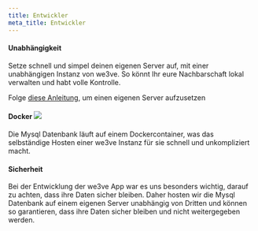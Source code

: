 ```yaml
---
title: Entwickler
meta_title: Entwickler
---
```


#### **Unabhängigkeit**

Setze schnell und simpel deinen eigenen Server auf, mit einer unabhängigen Instanz von we3ve. So könnt Ihr eure Nachbarschaft lokal verwalten und habt volle Kontrolle. 

Folge [diese Anleitung](https://code.fbi.h-da.de/we3ve/deployment), um einen eigenen Server aufzusetzen

#### **Docker** ![](/docker.png)

Die Mysql Datenbank läuft auf einem Dockercontainer, was das selbständige Hosten einer we3ve Instanz für sie schnell und unkompliziert macht.

#### **Sicherheit**

Bei der Entwicklung der we3ve App war es uns besonders wichtig, darauf zu achten, dass ihre Daten sicher bleiben. 
Daher hosten wir die Mysql Datenbank auf einem eigenen Server unabhängig von Dritten und können so garantieren, dass ihre Daten sicher bleiben und nicht weitergegeben werden.
